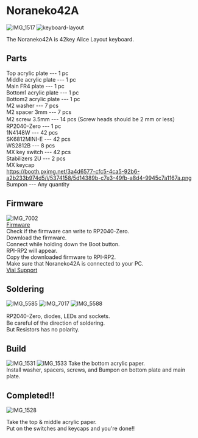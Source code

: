 # Noraneko42A  
![IMG_1517](https://github.com/darakuneko/Noraneko/assets/5214078/f709135a-a588-4070-a612-55fadafa1c7e)
![keyboard-layout](https://booth.pximg.net/3a4d6577-cfc5-4ca5-92b6-a2b233b974d5/i/5374158/5d14389b-c7e3-49fb-a8d4-9945c7a1167a.png)

The Noraneko42A is 42key Alice Layout keyboard.  

## Parts  

Top acrylic plate --- 1 pc  
Middle acrylic plate --- 1 pc   
Main FR4 plate --- 1 pc  
Bottom1 acrylic plate --- 1 pc    
Bottom2 acrylic plate --- 1 pc  
M2 washer --- 7 pcs  
M2 spacer 3mm --- 7 pcs  
M2 screw 3.5mm --- 14 pcs  (Screw heads should be 2 mm or less）  
RP2040-Zero --- 1 pc   
1N4148W --- 42 pcs   
SK6812MINI-E --- 42 pcs  
WS2812B --- 8 pcs  
MX key switch --- 42 pcs   
Stabilizers 2U --- 2 pcs    
MX keycap    
https://booth.pximg.net/3a4d6577-cfc5-4ca5-92b6-a2b233b974d5/i/5374158/5d14389b-c7e3-49fb-a8d4-9945c7a1167a.png 
Bumpon --- Any quantity 

## Firmware
![IMG_7002](https://user-images.githubusercontent.com/5214078/201300486-a19fce27-7261-4fac-a14e-f837b712de54.jpeg)    
[Firmware](https://github.com/darakuneko/Noraneko/raw/main/noraneko42a/v1.0/firmware/noraneko42a_vial.uf2)    
Check if the firmware can write to RP2040-Zero.  
Download the firmware.   
Connect while holding down the Boot button.  
RPI-RP2 will appear.  
Copy the downloaded firmware to RPI-RP2.  
Make sure that Noraneko42A is connected to your PC.   
[Vial Support](https://get.vial.today/)  

## Soldering
![IMG_5585](https://user-images.githubusercontent.com/5214078/196370976-1ae8f0df-43c9-4802-8a62-8c840f756a45.png)
![IMG_7017](https://user-images.githubusercontent.com/5214078/201293813-f836e7c0-ed6d-4031-ab17-09eea528efa6.jpg)
![IMG_5588](https://user-images.githubusercontent.com/5214078/196371378-a40fc202-53ea-49b4-a9e6-ca88323a2bc1.png)

RP2040-Zero, diodes, LEDs and sockets.　  
Be careful of the direction of soldering.  
But Resistors has no polarity.

## Build
![IMG_1531](https://github.com/darakuneko/Noraneko/assets/5214078/8ba0d5ad-2bc5-4354-8d84-e007e11c2e9e)
![IMG_1533](https://github.com/darakuneko/Noraneko/assets/5214078/ab925e07-6732-4a35-b19d-c854f3978b4d)
Take the bottom acrylic paper.    
Install washer, spacers, screws, and Bumpon on bottom plate and main plate.    

## Completed!!
![IMG_1528](https://github.com/darakuneko/Noraneko/assets/5214078/d6a72d7b-2d61-4667-a2e9-d12506c83649)

Take the top & middle acrylic paper.  
Put on the switches and keycaps and you're done!!
